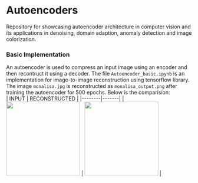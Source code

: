 # Autoencoders
Repository for showcasing autoencoder architecture in computer vision and its applications in denoising, domain adaption, anomaly detection and image colorization.

### Basic Implementation
An autoencoder is used to compress an input image using an encoder and then recontruct it using a decoder. The file `Autoencoder_basic.ipynb` is an implementation for image-to-image reconstruction using tensorflow library. The image `monalisa.jpg` is reconstructed as `monalisa_output.png` after training the autoencoder for 500 epochs.
Below is the comparision: <br> 
| INPUT | RECONSTRUCTED |
|--------|-------|
| <img src="https://example.com/image1.png" width="200"/> | <img src="https://example.com/image2.png" width="200"/> |
